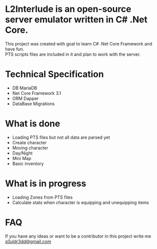 # L2Interlude is an open-source server emulator written in C# .Net Core.
This project was created with goal to learn C# .Net Core Framework and have fun. <br/>
PTS scripts files are included in it and plan to work with the server.

# Technical Specification
<ul>
<li>DB MariaDB</li>
<li>Net Core Framework 3.1</li>
<li>ORM Dapper</li>
<li>DataBase Migrations</li>
</ul>

# What is done
<ul>
<li>Loading PTS files but not all data are parsed yet</li>
<li>Create character</li>
<li>Moving character</li>
<li>Day/Night</li>
<li>Mini Map</li>
<li>Basic inventory</li>
</ul>

# What is in progress
<ul>
<li>Loading Zones from PTS files</li>
<li>Calculate stats when character is equipping and unequipping items</li>
</ul>

# FAQ
If you have any ideas or want to be a contributor in this project write me s0uldr3dd@gmail.com
